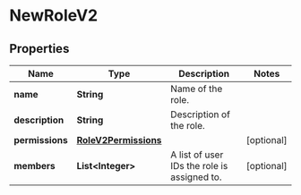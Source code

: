 

# NewRoleV2


## Properties

Name | Type | Description | Notes
------------ | ------------- | ------------- | -------------
**name** | **String** | Name of the role. | 
**description** | **String** | Description of the role. | 
**permissions** | [**RoleV2Permissions**](RoleV2Permissions.md) |  |  [optional]
**members** | **List&lt;Integer&gt;** | A list of user IDs the role is assigned to. |  [optional]



